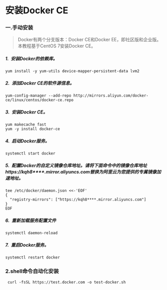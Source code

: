 # 安装Docker CE

### 一.手动安装

> Docker有两个分支版本：Docker CE和Docker EE，即社区版和企业版。本教程基于CentOS 7安装Docker CE。

##### 1.  安装Docker的依赖库。

```shell
yum install -y yum-utils device-mapper-persistent-data lvm2
```

##### 2.  添加Docker CE的软件源信息。

```shell
yum-config-manager --add-repo http://mirrors.aliyun.com/docker-ce/linux/centos/docker-ce.repo
```

##### 3.  安装Docker CE。

```shell
yum makecache fast
yum -y install docker-ce
```

##### 4.  启动Docker服务。

```shell
systemctl start docker
```

##### 5.  配置Docker的自定义镜像仓库地址。请将下面命令中的镜像仓库地址https://kqh8****.mirror.aliyuncs.com替换为阿里云为您提供的专属镜像加速地址。

```shell
tee /etc/docker/daemon.json <<-'EOF'
{
  "registry-mirrors": ["https://kqh8****.mirror.aliyuncs.com"]
}
EOF
```

##### 6.  重新加载服务配置文件

```shell
systemctl daemon-reload
```

##### 7.  重启Docker服务。

```shell
systemctl restart docker
```

### 2.shell命令自动化安装

```shell
 curl -fsSL https://test.docker.com -o test-docker.sh
```